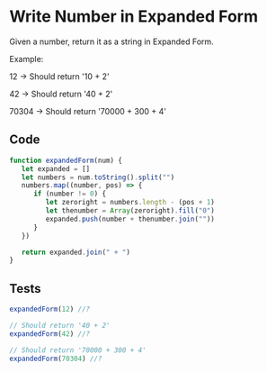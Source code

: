 # Write Number in Expanded Form

Given a number, return it as a string in Expanded Form.

Example:

12 -> Should return '10 + 2'

42 -> Should return '40 + 2'

70304 -> Should return '70000 + 300 + 4'


## Code
```javascript
function expandedForm(num) {
   let expanded = []
   let numbers = num.toString().split("")
   numbers.map((number, pos) => {
      if (number != 0) {
         let zeroright = numbers.length - (pos + 1)
         let thenumber = Array(zeroright).fill("0")
         expanded.push(number + thenumber.join(""))
      }
   })

   return expanded.join(" + ")
}
```

## Tests
```javascript
expandedForm(12) //?

// Should return '40 + 2'
expandedForm(42) //?

// Should return '70000 + 300 + 4'
expandedForm(70304) //?
```
